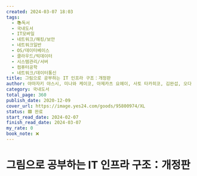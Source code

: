 ```yaml
---
created: 2024-03-07 18:03
tags:
  - 📚독서
  - 국내도서
  - IT모바일
  - 네트워크/해킹/보안
  - 네트워크일반
  - OS/데이터베이스
  - 클라우드/빅데이터
  - 시스템관리/서버
  - 컴퓨터공학
  - 네트워크/데이터통신
title: 그림으로 공부하는 IT 인프라 구조：개정판
author: 야마자키 야스시, 미나와 케이코, 아제카츠 요헤이, 사토 타카히코, 김완섭, 오다 케이지
category: 국내도서
total_page: 360
publish_date: 2020-12-09
cover_url: https://image.yes24.com/goods/95800974/XL
status: 🟩 완료
start_read_date: 2024-02-07
finish_read_date: 2024-03-07
my_rate: 0
book_note: ❌
---
```


# 그림으로 공부하는 IT 인프라 구조：개정판


